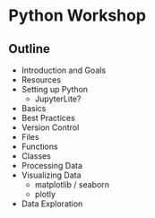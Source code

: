 # Python Workshop

## Outline

- Introduction and Goals
- Resources
- Setting up Python
  - JupyterLite?
- Basics
- Best Practices
- Version Control
- Files
- Functions
- Classes
- Processing Data
- Visualizing Data
  - matplotlib / seaborn
  - plotly
- Data Exploration

